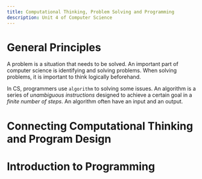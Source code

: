 ```yaml
---
title: Computational Thinking, Problem Solving and Programming
description: Unit 4 of Computer Science
---
```


# General Principles

A problem is a situation that needs to be solved.
An important part of computer science is identifying and solving problems.
When solving problems, it is important to think logically beforehand.

In CS, programmers use `algorithm` to solving some issues.
An algorithm is a series of _unambiguous instructions_ designed to achieve a certain goal in a _finite number of steps_.
An algorithm often have an input and an output.

# Connecting Computational Thinking and Program Design

# Introduction to Programming
